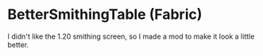 # BetterSmithingTable (Fabric)
I didn't like the 1.20 smithing screen, so I made a mod to make it look a little better.
